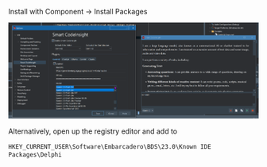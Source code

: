Install with Component -> Install Packages

![image](./images/2025-03-03-22_51_43-GeminiAIPlugin.png)

Alternatively, open up the registry editor and add to
```
HKEY_CURRENT_USER\Software\Embarcadero\BDS\23.0\Known IDE Packages\Delphi
```
